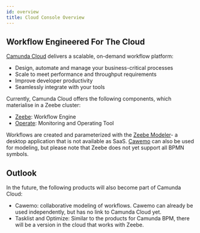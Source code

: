 ```yaml
---
id: overview
title: Cloud Console Overview
---
```


## Workflow Engineered For The Cloud

[Camunda Cloud](https://camunda.com/products/cloud/) delivers a scalable, on-demand workflow platform:

* Design, automate and manage your business-critical processes
* Scale to meet performance and throughput requirements
* Improve developer productivity
* Seamlessly integrate with your tools

Currently, Camunda Cloud offers the following components, which materialise in a Zeebe cluster:

* [Zeebe](https://zeebe.io/): Workflow Engine
* [Operate](https://docs.zeebe.io/operations/): Monitoring and Operating Tool

Workflows are created and parameterized with the [Zeebe Modeler](https://github.com/zeebe-io/zeebe-modeler)- a desktop application that is not available as SaaS. [Cawemo](https://cawemo.com/) can also be used for modeling, but please note that Zeebe does not yet support all BPMN symbols.

## Outlook

In the future, the following products will also become part of Camunda Cloud:

* Cawemo: collaborative modeling of workflows. Cawemo can already be used independently, but has no link to Camunda Cloud yet.
* Tasklist and Optimize: Similar to the products for Camunda BPM, there will be a version in the cloud that works with Zeebe.
